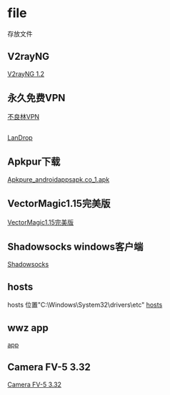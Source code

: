 # file
存放文件

## V2rayNG

[V2rayNG 1.2](https://github.com/wangwenzhiwwz/file/blob/master/v2rayNG_v1.2.10.apk?raw=true)

## 永久免费VPN

[不良林VPN](https://github.com/wangwenzhiwwz/file/blob/master/%E4%B8%8D%E8%89%AF%E6%9E%97%20VPN.apk?raw=true)

## 

[LanDrop](https://github.com/wangwenzhiwwz/file/blob/master/LANDrop-flutter-latest-android.apk?raw=true)

## Apkpur下载

[Apkpure_androidappsapk.co_1.apk](https://github.com/wangwenzhiwwz/file/blob/master/Apkpure_androidappsapk.co_1.apk?raw=true)

## VectorMagic1.15完美版

[VectorMagic1.15完美版](https://github.com/wangwenzhiwwz/file/blob/master/VectorMagic1.15%E5%AE%8C%E7%BE%8E%E7%89%88.exe?raw=true)


## Shadowsocks windows客户端
[Shadowsocks](https://github.com/wangwenzhiwwz/file/blob/master/pgfastss.zip?raw=true)

## hosts
hosts 位置"C:\Windows\System32\drivers\etc"
[hosts](https://github.com/wangwenzhiwwz/file/blob/master/hosts.zip?raw=true)

## wwz app
[app](https://github.com/wangwenzhiwwz/file/blob/master/wwz_1.1.apk)

## Camera FV-5 3.32
[Camera FV-5 3.32](https://github.com/wangwenzhiwwz/file/blob/master/Camera%20FV-.apk?raw=true)
